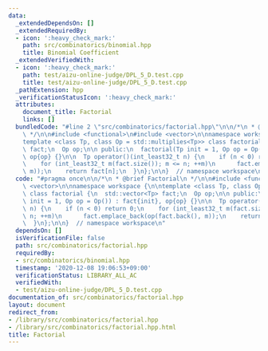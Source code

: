 ```yaml
---
data:
  _extendedDependsOn: []
  _extendedRequiredBy:
  - icon: ':heavy_check_mark:'
    path: src/combinatorics/binomial.hpp
    title: Binomial Coefficient
  _extendedVerifiedWith:
  - icon: ':heavy_check_mark:'
    path: test/aizu-online-judge/DPL_5_D.test.cpp
    title: test/aizu-online-judge/DPL_5_D.test.cpp
  _pathExtension: hpp
  _verificationStatusIcon: ':heavy_check_mark:'
  attributes:
    document_title: Factorial
    links: []
  bundledCode: "#line 2 \"src/combinatorics/factorial.hpp\"\n\n/*\n * @brief Factorial\n\
    \ */\n\n#include <functional>\n#include <vector>\n\nnamespace workspace {\n\n\
    template <class Tp, class Op = std::multiplies<Tp>> class factorial {\n  std::vector<Tp>\
    \ fact;\n  Op op;\n\n public:\n  factorial(Tp init = 1, Op op = Op()) : fact{init},\
    \ op{op} {}\n\n  Tp operator()(int_least32_t n) {\n    if (n < 0) return 0;\n\
    \    for (int_least32_t m(fact.size()); m <= n; ++m)\n      fact.emplace_back(op(fact.back(),\
    \ m));\n    return fact[n];\n  }\n};\n\n}  // namespace workspace\n"
  code: "#pragma once\n\n/*\n * @brief Factorial\n */\n\n#include <functional>\n#include\
    \ <vector>\n\nnamespace workspace {\n\ntemplate <class Tp, class Op = std::multiplies<Tp>>\
    \ class factorial {\n  std::vector<Tp> fact;\n  Op op;\n\n public:\n  factorial(Tp\
    \ init = 1, Op op = Op()) : fact{init}, op{op} {}\n\n  Tp operator()(int_least32_t\
    \ n) {\n    if (n < 0) return 0;\n    for (int_least32_t m(fact.size()); m <=\
    \ n; ++m)\n      fact.emplace_back(op(fact.back(), m));\n    return fact[n];\n\
    \  }\n};\n\n}  // namespace workspace\n"
  dependsOn: []
  isVerificationFile: false
  path: src/combinatorics/factorial.hpp
  requiredBy:
  - src/combinatorics/binomial.hpp
  timestamp: '2020-12-08 19:06:53+09:00'
  verificationStatus: LIBRARY_ALL_AC
  verifiedWith:
  - test/aizu-online-judge/DPL_5_D.test.cpp
documentation_of: src/combinatorics/factorial.hpp
layout: document
redirect_from:
- /library/src/combinatorics/factorial.hpp
- /library/src/combinatorics/factorial.hpp.html
title: Factorial
---
```

